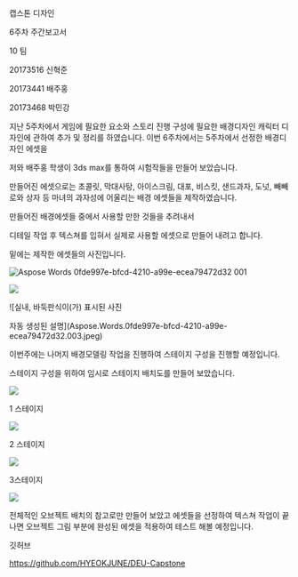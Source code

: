 ﻿캡스톤 디자인

6주차 주간보고서







10 팀

20173516 신혁준

20173441 배주홍

20173468 박민강

지난 5주차에서 게임에 필요한 요소와 스토리 진행 구성에 필요한 배경디자인 캐릭터 디자인에 관하여 추가 및 정리를 하였습니다. 이번 6주차에서는 5주차에서 선정한 배경디자인 에셋을

저와 배주홍 학생이 3ds max를 통하여 시험작들을 만들어 보았습니다. 

만들어진 에셋으로는 초콜릿, 막대사탕, 아이스크림, 대포, 비스킷, 샌드과자, 도넛, 빼빼로와 상자 등 마녀의 과자성에 어울리는 배경 에셋들을 제작하였습니다.

만들어진 배경에셋들 중에서 사용할 만한 것들을 추려내서

디테일 작업 후 텍스쳐를 입혀서 실제로 사용할 에셋으로 만들어 내려고 합니다.

밑에는 제작한 에셋들의 사진입니다.

![Aspose Words 0fde997e-bfcd-4210-a99e-ecea79472d32 001](https://user-images.githubusercontent.com/70642981/195091918-b092c55a-0d4e-45b2-b2b0-a5457b6d5af6.jpeg)


![](Aspose.Words.0fde997e-bfcd-4210-a99e-ecea79472d32.002.jpeg)

![실내, 바둑판식이(가) 표시된 사진

자동 생성된 설명](Aspose.Words.0fde997e-bfcd-4210-a99e-ecea79472d32.003.jpeg)

이번주에는 나머지 배경모델링 작업을 진행하여 스테이지 구성을 진행할 예정입니다. 

스테이지 구성을 위하여 임시로 스테이지 배치도를 만들어 보았습니다.

![](Aspose.Words.0fde997e-bfcd-4210-a99e-ecea79472d32.004.jpeg)

1 스테이지

![](Aspose.Words.0fde997e-bfcd-4210-a99e-ecea79472d32.005.jpeg)

2 스테이지

![](Aspose.Words.0fde997e-bfcd-4210-a99e-ecea79472d32.006.jpeg)

3스테이지


![](Aspose.Words.0fde997e-bfcd-4210-a99e-ecea79472d32.007.png)

전체적인 오브젝트 배치의 참고로만 만들어 보았고 에셋들을 선정하여 텍스쳐 작업이 끝나면 오브젝트 그림 부분에 완성된 에셋을 적용하여 테스트 해볼 예정입니다. 

깃허브

https://github.com/HYEOKJUNE/DEU-Capstone
